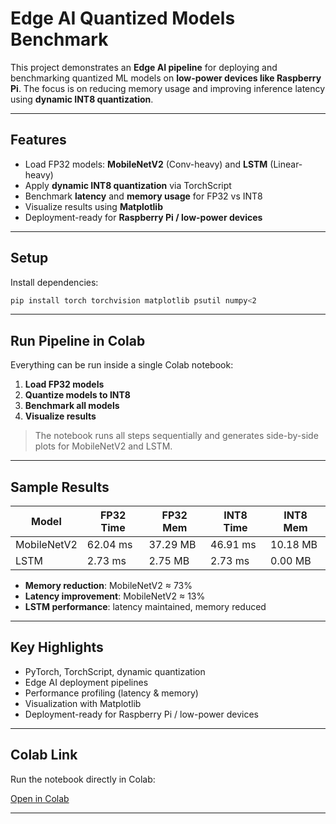 
# Edge AI Quantized Models Benchmark

This project demonstrates an **Edge AI pipeline** for deploying and benchmarking quantized ML models on **low-power devices like Raspberry Pi**. The focus is on reducing memory usage and improving inference latency using **dynamic INT8 quantization**.

---

## Features
- Load FP32 models: **MobileNetV2** (Conv-heavy) and **LSTM** (Linear-heavy)  
- Apply **dynamic INT8 quantization** via TorchScript  
- Benchmark **latency** and **memory usage** for FP32 vs INT8  
- Visualize results using **Matplotlib**  
- Deployment-ready for **Raspberry Pi / low-power devices**

---

## Setup

Install dependencies:

```bash
pip install torch torchvision matplotlib psutil numpy<2
```

---

## Run Pipeline in Colab

Everything can be run inside a single Colab notebook:

1. **Load FP32 models**  
2. **Quantize models to INT8**  
3. **Benchmark all models**  
4. **Visualize results**

> The notebook runs all steps sequentially and generates side-by-side plots for MobileNetV2 and LSTM.

---

## Sample Results

| Model        | FP32 Time | FP32 Mem | INT8 Time | INT8 Mem |
|-------------|-----------|----------|-----------|----------|
| MobileNetV2 | 62.04 ms  | 37.29 MB | 46.91 ms  | 10.18 MB |
| LSTM        | 2.73 ms   | 2.75 MB  | 2.73 ms   | 0.00 MB  |

- **Memory reduction**: MobileNetV2 ≈ 73%  
- **Latency improvement**: MobileNetV2 ≈ 13%  
- **LSTM performance**: latency maintained, memory reduced

---

## Key Highlights
- PyTorch, TorchScript, dynamic quantization  
- Edge AI deployment pipelines  
- Performance profiling (latency & memory)  
- Visualization with Matplotlib  
- Deployment-ready for Raspberry Pi / low-power devices

---

## Colab Link

Run the notebook directly in Colab:

[Open in Colab](https://colab.research.google.com/github/vikesh3640/edge_ai/blob/main/EdgeAi.ipynb)

---

